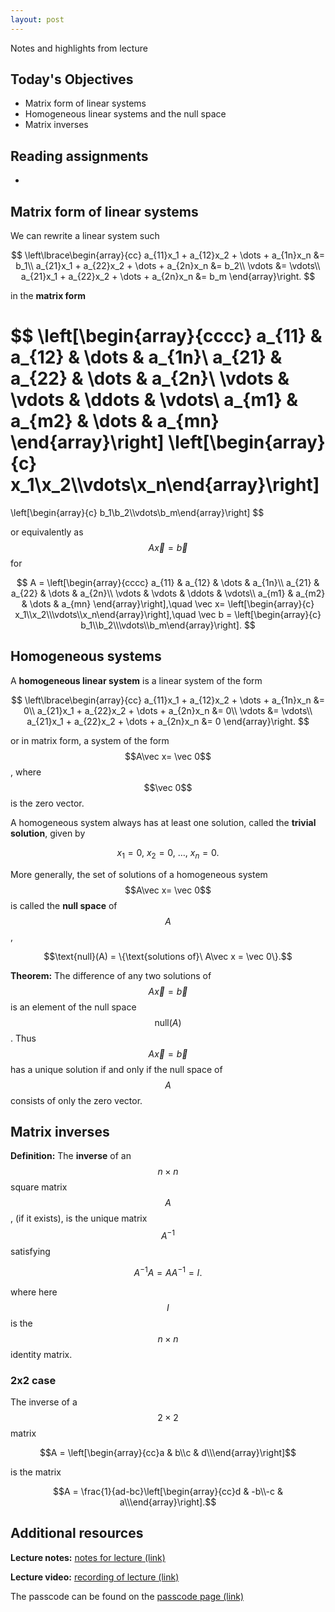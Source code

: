 ```yaml
---
layout: post
---
```


Notes and highlights from lecture

## Today's Objectives

* Matrix form of linear systems
* Homogeneous linear systems and the null space
* Matrix inverses

## Reading assignments

*  


## Matrix form of linear systems

We can rewrite a linear system such 

$$
\left\lbrace\begin{array}{cc}
a_{11}x_1 + a_{12}x_2 + \dots + a_{1n}x_n &= b_1\\
a_{21}x_1 + a_{22}x_2 + \dots + a_{2n}x_n &= b_2\\
\vdots  &= \vdots\\
a_{21}x_1 + a_{22}x_2 + \dots + a_{2n}x_n &= b_m
\end{array}\right.
$$

in the **matrix form**

$$
\left[\begin{array}{cccc}
a_{11} & a_{12} & \dots & a_{1n}\\
a_{21} & a_{22} & \dots & a_{2n}\\
\vdots & \vdots & \ddots & \vdots\\
a_{m1} & a_{m2} & \dots & a_{mn}
\end{array}\right]
\left[\begin{array}{c} x_1\\x_2\\\vdots\\x_n\end{array}\right]
=
\left[\begin{array}{c} b_1\\b_2\\\vdots\\b_m\end{array}\right]
$$

or equivalently as $$A\vec x = \vec b$$ for

$$
A = \left[\begin{array}{cccc}
a_{11} & a_{12} & \dots & a_{1n}\\
a_{21} & a_{22} & \dots & a_{2n}\\
\vdots & \vdots & \ddots & \vdots\\
a_{m1} & a_{m2} & \dots & a_{mn}
\end{array}\right],\quad \vec x= \left[\begin{array}{c} x_1\\x_2\\\vdots\\x_n\end{array}\right],\quad \vec b =
\left[\begin{array}{c} b_1\\b_2\\\vdots\\b_m\end{array}\right].
$$

## Homogeneous systems

A **homogeneous linear system** is a linear system of the form

$$
\left\lbrace\begin{array}{cc}
a_{11}x_1 + a_{12}x_2 + \dots + a_{1n}x_n &= 0\\
a_{21}x_1 + a_{22}x_2 + \dots + a_{2n}x_n &= 0\\
\vdots &= \vdots\\
a_{21}x_1 + a_{22}x_2 + \dots + a_{2n}x_n &= 0
\end{array}\right.
$$

or in matrix form, a system of the form $$A\vec x= \vec 0$$, where $$\vec 0$$ is the zero vector.

A homogeneous system always has at least one solution, called the **trivial solution**, given by

$$x_1 = 0,\ x_2 = 0,\ \dots,\ x_n = 0.$$

More generally, the set of solutions of a homogeneous system $$A\vec x= \vec 0$$ is called the **null space** of $$A$$,

$$\text{null}(A) = \{\text{solutions of}\ A\vec x = \vec 0\}.$$


**Theorem:**  The difference of any two solutions of $$A\vec x=\vec b$$ is an element of the null space $$\text{null}(A)$$.  Thus $$A\vec x = \vec b$$ has a unique solution if and only if the null space of $$A$$ consists of only the zero vector.


## Matrix inverses

**Definition:** The **inverse** of an $$n\times n$$ square matrix $$A$$, (if it exists), is the unique matrix $$A^{-1}$$ satisfying

$$A^{-1}A = AA^{-1} = I.$$

where here $$I$$ is the $$n\times n$$ identity matrix.

### 2x2 case

The inverse of a $$2\times 2$$ matrix

$$A = \left[\begin{array}{cc}a & b\\c & d\\\end{array}\right]$$

is the matrix

$$A = \frac{1}{ad-bc}\left[\begin{array}{cc}d & -b\\-c & a\\\end{array}\right].$$

## Additional resources

**Lecture notes:** <a target="_parent" href="https://wcasper.github.io/math107spring2021/extras/notes/2021-04-19-Note-09-47.pdf">notes for lecture (link)</a>

**Lecture video:** <a target="_parent" href="https://fullerton.zoom.us/rec/share/r5Z-GAn6Vg029CldFDm3cs9bj8x4xfVUwqK7S9-FKim-KI7ei7omCcbNNbA6iRM-.frKe9iYGkr86uEzH">recording of lecture (link)</a>

The passcode can be found on the <a target="_parent" href="https://csufullerton.instructure.com/courses/3127326/pages/video-lecture-keys">passcode page (link)</a>


